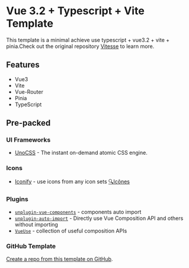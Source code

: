 # Vue 3.2 + Typescript + Vite Template

This template is a minimal achieve use typescript + vue3.2 + vite + pinia.Check out the original repository [Vitesse](https://github.com/antfu/vitesse) to learn more.

## Features

- Vue3
- Vite
- Vue-Router
- Pinia
- TypeScript

## Pre-packed

### UI Frameworks

- [UnoCSS](https://github.com/antfu/unocss) - The instant on-demand atomic CSS engine.

### Icons

- [Iconify](https://iconify.design) - use icons from any icon sets [🔍Icônes](https://icones.netlify.app/)

### Plugins

- [`unplugin-vue-components`](https://github.com/antfu/unplugin-vue-components) - components auto import
- [`unplugin-auto-import`](https://github.com/antfu/unplugin-auto-import) - Directly use Vue Composition API and others without importing
- [`VueUse`](https://github.com/antfu/vueuse) - collection of useful composition APIs

### GitHub Template

[Create a repo from this template on GitHub](https://github.com/ppxb/vite-template/generate).
